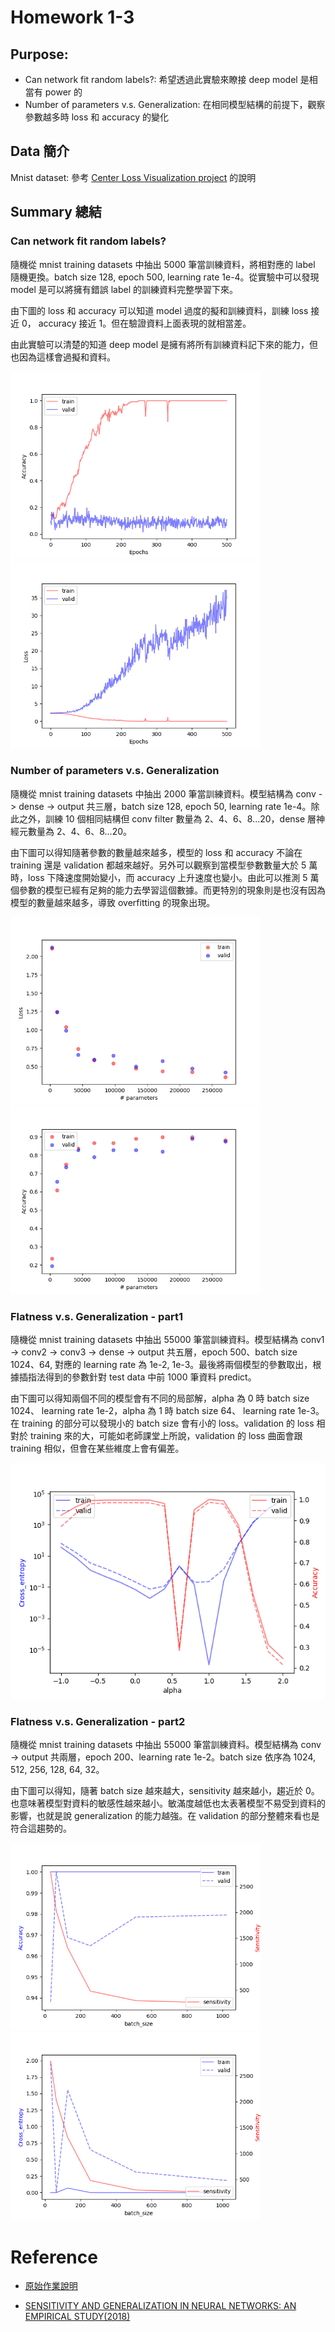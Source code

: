 # Homework 1-3

## Purpose: 

* Can network fit random labels?: 希望透過此實驗來瞭接 deep model 是相當有 power 的
* Number of parameters v.s. Generalization: 在相同模型結構的前提下，觀察參數越多時 loss 和 accuracy 的變化

## Data 簡介

Mnist dataset: 參考 [Center Loss Visualization project](https://github.com/machineCYC/SideProjects/tree/master/01-CenterLossVisualization) 的說明

## Summary 總結

### Can network fit random labels?

隨機從 mnist training datasets 中抽出 5000 筆當訓練資料，將相對應的 label 隨機更換。batch size 128, epoch 500, learning rate 1e-4。從實驗中可以發現 model 是可以將擁有錯誤 label 的訓練資料完整學習下來。

由下圖的 loss 和 accuracy 可以知道 model 過度的擬和訓練資料，訓練 loss 接近 0， accuracy 接近 1。但在驗證資料上面表現的就相當差。

由此實驗可以清楚的知道 deep model 是擁有將所有訓練資料記下來的能力，但也因為這樣會過擬和資料。

<div class="center">
    <img src="image/Random_label_accuracy.png" height="300px">
    <img src="image/Random_label_loss.png" height="300px">
</div>

### Number of parameters v.s. Generalization

隨機從 mnist training datasets 中抽出 2000 筆當訓練資料。模型結構為 conv -> dense -> output 共三層，batch size 128, epoch 50, learning rate 1e-4。除此之外，訓練 10 個相同結構但 conv filter 數量為 2、4、6、8...20，dense 層神經元數量為 2、4、6、8...20。

由下圖可以得知隨著參數的數量越來越多，模型的 loss 和 accuracy 不論在 training 還是 validation 都越來越好。另外可以觀察到當模型參數數量大於 5 萬時，loss 下降速度開始變小，而 accuracy 上升速度也變小。由此可以推測 5 萬個參數的模型已經有足夠的能力去學習這個數據。而更特別的現象則是也沒有因為模型的數量越來越多，導致 overfitting 的現象出現。

<div class="center">
    <img src="image/Nbr_para_gen_loss.png" height="300px">
    <img src="image/Nbr_para_gen_accuracy.png" height="300px">
</div>

### Flatness v.s. Generalization - part1

隨機從 mnist training datasets 中抽出 55000 筆當訓練資料。模型結構為 conv1 -> conv2 -> conv3 -> dense -> output 共五層，epoch 500、batch size 1024、64, 對應的 learning rate 為 1e-2, 1e-3。最後將兩個模型的參數取出，根據插指法得到的參數針對 test data 中前 1000 筆資料 predict。

由下圖可以得知兩個不同的模型會有不同的局部解，alpha 為 0 時 batch size 1024、 learning rate 1e-2，alpha 為 1 時 batch size 64、 learning rate 1e-3。在 training 的部分可以發現小的 batch size 會有小的 loss。validation 的 loss 相對於 training 來的大，可能如老師課堂上所說，validation 的 loss 曲面會跟 training 相似，但會在某些維度上會有偏差。

![](image/Flatness_vs_gen_p1_inter.png)


### Flatness v.s. Generalization - part2

隨機從 mnist training datasets 中抽出 55000 筆當訓練資料。模型結構為 conv -> output 共兩層，epoch 200、learning rate 1e-2。batch size 依序為 1024, 512, 256, 128, 64, 32。

由下圖可以得知，隨著 batch size 越來越大，sensitivity 越來越小，趨近於 0。也意味著模型對資料的敏感性越來越小。敏滿度越低也太表著模型不易受到資料的影響，也就是說 generalization 的能力越強。在 validation 的部分整體來看也是符合這趨勢的。

<div class="center">
    <img src="image/Flatness_vs_gen_p2_sens_acc.png" height="300px">
    <img src="image/Flatness_vs_gen_p2_sens_loss.png" height="300px">
</div>

# Reference

* [原始作業說明](https://docs.google.com/presentation/d/18swR-wgvVWwiOds1cUrBbouAfd3YBRUC6RLUMoiUrns/edit#slide=id.p3)

* [SENSITIVITY AND GENERALIZATION IN NEURAL NETWORKS: AN EMPIRICAL STUDY(2018)](https://arxiv.org/pdf/1802.08760.pdf)